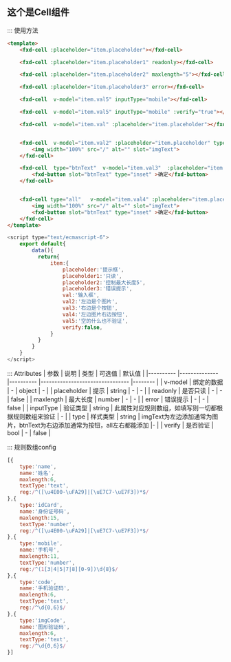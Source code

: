 ## 这个是Cell组件

::: 使用方法
```html
<template>
    <fxd-cell :placeholder="item.placeholder"></fxd-cell>

    <fxd-cell :placeholder="item.placeholder1" readonly></fxd-cell>

    <fxd-cell :placeholder="item.placeholder2" maxlength="5"></fxd-cell>

    <fxd-cell :placeholder="item.placeholder3" error></fxd-cell>

    <fxd-cell  v-model="item.val5" inputType="mobile"></fxd-cell>

    <fxd-cell  v-model="item.val5" inputType="mobile" :verify="true"></fxd-cell>

    <fxd-cell  v-model="item.val" :placeholder="item.placeholder"></fxd-cell>


    <fxd-cell  v-model="item.val2" :placeholder="item.placeholder" type="imgText" >
        <img width="100%" src="/" alt="" slot="imgText">
    </fxd-cell>

    <fxd-cell  type="btnText"  v-model="item.val3"  :placeholder="item.placeholder">
        <fxd-button slot="btnText" type="inset" >确定</fxd-button>
    </fxd-cell>


    <fxd-cell type="all"   v-model="item.val4" :placeholder="item.placeholder">
        <img width="100%" src="/" alt="" slot="imgText">
        <fxd-button slot="btnText" type="inset" >确定</fxd-button>
    </fxd-cell>
</template>
```

```js
<script type="text/ecmascript-6">
    export default{
        data(){
          return{
              item:{
                  placeholder:'提示框',
                  placeholder1:'只读',
                  placeholder2:'控制最大长度5',
                  placeholder3:'错误提示',
                  val:'输入框',
                  val2:'左边是个图片',
                  val3:'右边是个按钮',
                  val4:'左边图片右边按钮',
                  val5:'空的什么也不验证',
                  verify:false,
              }
          }
        }
    }
</script>
```
::: Attributes
| 参数      | 说明          | 类型      | 可选值                           | 默认值  |
|---------- |-------------- |---------- |--------------------------------  |-------- |
| v-model |  绑定的数据 | - | object | - |
| placeholder | 提示 | string | - | - |
| readonly | 是否只读 | - | - | false |
| maxlength | 最大长度 | number | - | - |
| error | 错误提示 | - | - | false |
| inputType | 验证类型 | string | 此属性对应规则数组，如填写则一切都根据规则数组来验证 | - |
| type | 样式类型 | string | imgText为左边添加通常为图片，btnText为右边添加通常为按钮，all左右都能添加 |- |
| verify | 是否验证 | bool | - | false |


::: 规则数组config
```js
[{
    type:'name',
    name:'姓名',
    maxlength:6,
    textType:'text',
    reg:/^([\u4E00-\uFA29]|[\uE7C7-\uE7F3])*$/
},{
    type:'idCard',
    name:'身份证号码',
    maxlength:15,
    textType:'number',
    reg:/^([\u4E00-\uFA29]|[\uE7C7-\uE7F3])*$/
},{
    type:'mobile',
    name:'手机号',
    maxlength:11,
    textType:'number',
    reg:/^(1[3|4|5|7|8][0-9])\d{8}$/
},{
    type:'code',
    name:'手机验证码',
    maxlength:6,
    textType:'text',
    reg:/^\d{0,6}$/
},{
    type:'imgCode',
    name:'图形验证码',
    maxlength:6,
    textType:'text',
    reg:/^\d{0,6}$/
}]
```